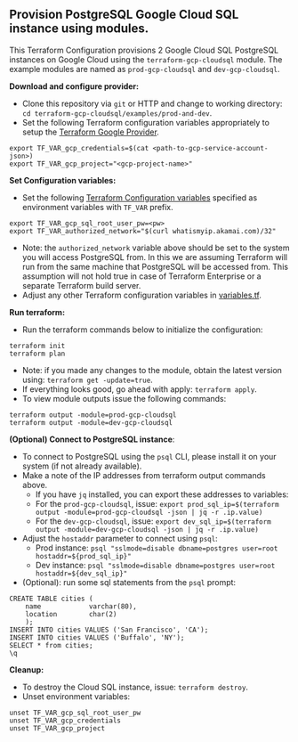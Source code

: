 ## Provision PostgreSQL Google Cloud SQL instance using modules.

This Terraform Configuration provisions 2 Google Cloud SQL PostgreSQL instances on Google Cloud using the  `terraform-gcp-cloudsql` module. The example modules are named as `prod-gcp-cloudsql` and `dev-gcp-cloudsql`.

**Download and configure provider:**
- Clone this repository via `git` or HTTP and change to working directory: `cd terraform-gcp-cloudsql/examples/prod-and-dev`.
- Set the following Terraform configuration variables appropriately to setup the [Terraform Google Provider](https://www.terraform.io/docs/providers/google/index.html).
```
export TF_VAR_gcp_credentials=$(cat <path-to-gcp-service-account-json>)
export TF_VAR_gcp_project="<gcp-project-name>"
```

**Set Configuration variables:**
- Set the following [Terraform Configuration variables](https://www.terraform.io/docs/configuration/variables.html) specified as environment variables with `TF_VAR` prefix.
```
export TF_VAR_gcp_sql_root_user_pw=<pw>
export TF_VAR_authorized_network="$(curl whatismyip.akamai.com)/32"
```
- Note: the `authorized_network` variable above should be set to the system you will access PostgreSQL from. In this we are assuming Terraform will run from the same machine that PostgreSQL will be accessed from. This assumption will not hold true in case of Terraform Enterprise or a separate Terraform build server.
- Adjust any other Terraform configuration variables in [variables.tf](variables.tf).

**Run terraform:**
- Run the terraform commands below to initialize the configuration:
```
terraform init
terraform plan
```
- Note: if you made any changes to the module, obtain the latest version using: `terraform get -update=true`.
- If everything looks good, go ahead with apply: `terraform apply`.
- To view module outputs issue the following commands:
```
terraform output -module=prod-gcp-cloudsql
terraform output -module=dev-gcp-cloudsql
```


**(Optional) Connect to PostgreSQL instance**:
- To connect to PostgreSQL using the `psql` CLI, please install it on your system (if not already available).
- Make a note of the IP addresses from terraform output commands above.
  - If you have `jq` installed, you can export these addresses to variables:
  - For the `prod-gcp-cloudsql`, issue: `export prod_sql_ip=$(terraform output -module=prod-gcp-cloudsql -json | jq -r .ip.value)`
  - For the `dev-gcp-cloudsql`, issue: `export dev_sql_ip=$(terraform output -module=dev-gcp-cloudsql -json | jq -r .ip.value)`
- Adjust the `hostaddr` parameter to connect using `psql`:
  - Prod instance: `psql "sslmode=disable dbname=postgres user=root hostaddr=${prod_sql_ip}"`
  - Dev instance: `psql "sslmode=disable dbname=postgres user=root hostaddr=${dev_sql_ip}"`
- (Optional): run some sql statements from the `psql` prompt:
```
CREATE TABLE cities (
	name            varchar(80),
	location        char(2)
	);
INSERT INTO cities VALUES ('San Francisco', 'CA');
INSERT INTO cities VALUES ('Buffalo', 'NY');
SELECT * from cities;
\q
```

**Cleanup:**
- To destroy the Cloud SQL instance, issue: `terraform destroy`.
- Unset environment variables:
```
unset TF_VAR_gcp_sql_root_user_pw
unset TF_VAR_gcp_credentials
unset TF_VAR_gcp_project
```
